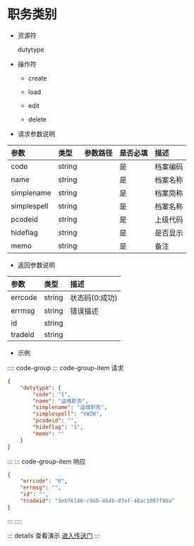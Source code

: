 # 职务类别

- 资源符

  dutytype
  
- 操作符

  - create <Badge type="tip" text="v1" vertical="top" />

  - load <Badge type="tip" text="v2" vertical="top" />

  - edit <Badge type="tip" text="v2" vertical="top" />

  - delete <Badge type="tip" text="v2" vertical="top" />

- 请求参数说明

|参数|类型|参数路径|是否必填|描述|
|:-|:-|:-|:-|:-|
|code|string||是|档案编码|
|name|string||是|档案名称|
|simplename|string||是|档案简称|
|simplespell|string||是|档案名称|
|pcodeid|string||是|上级代码|
|hideflag|string||是|是否显示|
|memo|string||是|备注|

- 返回参数说明

|参数|类型|描述|
|:-|:-|:-|
|errcode|string|状态码(0:成功)|
|errmsg|string|错误描述|
|id|string||
|tradeid|string||

- 示例

:::: code-group
::: code-group-item 请求

```json
{
    "dutytype": {
        "code": "1",
        "name": "运维职务",
        "simplename": "运维职务",
        "simplespell": "YWZW",
        "pcodeid": "",
        "hideflag": "1",
        "memo": ""
    }
}
```

:::
::: code-group-item 响应

```json
{
    "errcode": "0",
    "errmsg": "",
    "id": "",
    "tradeid": "3eb76146-c94b-4b4b-87ef-40ac1087f9ba"
}
```

:::
::::

::: details 查看演示
[进入传送门](/images/erp/gif/dutytype.gif)
:::
